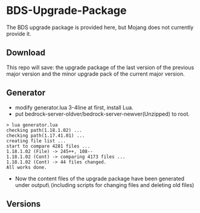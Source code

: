 # BDS-Upgrade-Package
The BDS upgrade package is provided here, but Mojang does not currently provide it.

## Download
This repo will save: the upgrade package of the last version of the previous major version and the minor upgrade pack of the current major version.

## Generator
 - modify generator.lua 3-4line at first, install Lua.
 - put bedrock-server-oldver/bedrock-server-newver(Unzipped) to root.
```
> lua generator.lua
checking path(1.18.1.02) ...
checking path(1.17.41.01) ...
creating file list ...
start to compare 4281 files ...
1.18.1.02 (File) -> 245++, 108--
1.18.1.02 (Cont) -> comparing 4173 files ...
1.18.1.02 (Cont) -> 44 files changed.
All works done.
```
 - Now the content files of the upgrade package have been generated under output\ (including scripts for changing files and deleting old files)

## Versions